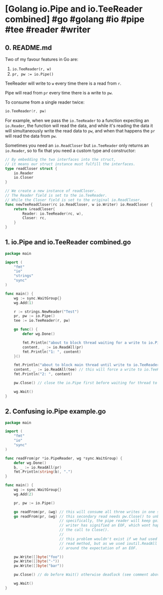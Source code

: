 # [Golang io.Pipe and io.TeeReader combined] #go #golang #io #pipe #tee #reader #writer

## 0. README.md

Two of my favour features in Go are:

1. `io.TeeReader(r, w)`
2. `pr, pw := io.Pipe()`

TeeReader will write to `w` every time there is a read from `r`.

Pipe will read from `pr` every time there is a write to `pw`.

To consume from a single reader twice:

```go
io.TeeReader(r, pw)
```

For example, when we pass the `io.TeeReader` to a function expecting an `io.Reader`, the function will read the data, and while it's reading the data it will simultaneously write the read data to `pw`, and when that happens the `pr` will read the data from `pw`.

Sometimes you need an `io.ReadCloser` but `io.TeeReader` only returns an `io.Reader`, so to fix that you need a custom type and constructor:

```go
// By embedding the two interfaces into the struct,
// it means our struct instance must fulfill the interfaces.
type readCloser struct {
	io.Reader
	io.Closer
}

// We create a new instance of readCloser.
// The Reader field is set to the io.TeeReader.
// While the Closer field is set to the original io.ReadCloser.
func newTeeReadCloser(rc io.ReadCloser, w io.Writer) io.ReadCloser {
	return &readCloser{
		Reader: io.TeeReader(rc, w),
		Closer: rc,
	}
}
```

## 1. io.Pipe and io.TeeReader combined.go

```go
package main

import (
	"fmt"
	"io"
	"strings"
	"sync"
)

func main() {
	wg := sync.WaitGroup{}
	wg.Add(1)

	r := strings.NewReader("Test")
	pr, pw := io.Pipe()
	tee := io.TeeReader(r, pw)

	go func() {
		defer wg.Done()

		fmt.Println("about to block thread waiting for a write to io.Pipe's reader")
		content, _ := io.ReadAll(pr)
		fmt.Println("1: ", content)
	}()

	fmt.Println("about to block main thread until write to io.TeeReader's configured writer is complete")
	content, _ := io.ReadAll(tee) // this will force a write to io.TeeReader's writer
	fmt.Println("2: ", content)

	pw.Close() // close the io.Pipe first before waiting for thread to complete (otherwise get a deadlock)

	wg.Wait()
}
```

## 2. Confusing io.Pipe example.go

```go
package main

import (
	"fmt"
	"io"
	"sync"
)

func readFrom(pr *io.PipeReader, wg *sync.WaitGroup) {
	defer wg.Done()
	b, _ := io.ReadAll(pr)
	fmt.Println(string(b), ".")
}

func main() {
	wg := sync.WaitGroup{}
	wg.Add(2)

	pr, pw := io.Pipe()

	go readFrom(pr, &wg) // this will consume all three writes in one single read.
  	go readFrom(pr, &wg) // this secondary read needs pw.Close() to unblock it!
  						 // specifically, the pipe reader will keep going util the
  						 // writer has signified an EOF, which wont happen without
						 // the call to Close(). 
  						 //
  						 // this problem wouldn't exist if we had used a different
  						 // read method, but as we used ioutil.ReadAll it is designed
  						 // around the expectation of an EOF.

	pw.Write([]byte("foo"))
	pw.Write([]byte("-"))
	pw.Write([]byte("bar"))

  	pw.Close() // do before Wait() otherwise deadlock (see comment above)

	wg.Wait()
}
```

